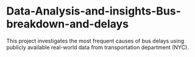# Data-Analysis-and-insights-Bus-breakdown-and-delays
This project investigates the most frequent causes of bus delays using publicly available real-world data from transportation department (NYC).
